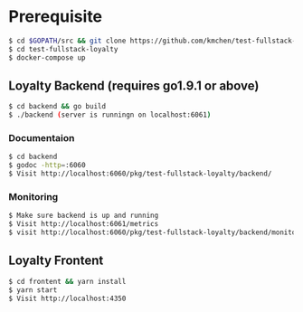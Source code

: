 # Prerequisite
```sh
$ cd $GOPATH/src && git clone https://github.com/kmchen/test-fullstack-loyalty
$ cd test-fullstack-loyalty
$ docker-compose up
```


## Loyalty Backend (requires go1.9.1 or above)

```sh
$ cd backend && go build
$ ./backend (server is runningn on localhost:6061)
```

### Documentaion
```sh
$ cd backend
$ godoc -http=:6060
$ Visit http://localhost:6060/pkg/test-fullstack-loyalty/backend/
```

### Monitoring

```sh
$ Make sure backend is up and running
$ Visit http://localhost:6061/metrics
$ visit http://localhost:6060/pkg/test-fullstack-loyalty/backend/monitoring/ for more information about metrics
```

## Loyalty Frontent

```sh
$ cd frontent && yarn install
$ yarn start
$ Visit http://localhost:4350
```
